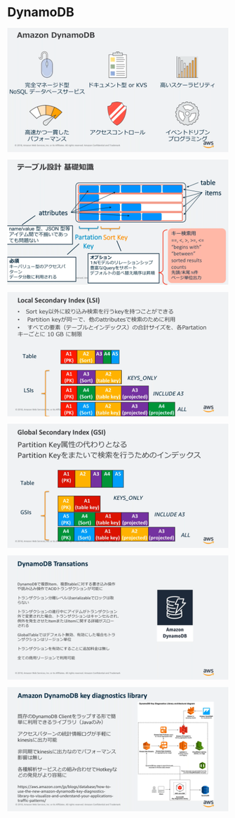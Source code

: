 # DynamoDB

![](.gitbook/assets/image%20%289%29.png)

![](.gitbook/assets/image%20%2810%29.png)

![](.gitbook/assets/image%20%2811%29.png)

![](.gitbook/assets/image%20%287%29.png)

![](.gitbook/assets/image%20%286%29.png)

![](.gitbook/assets/image%20%288%29.png)

